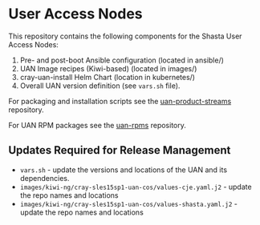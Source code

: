 # User Access Nodes

This repository contains the following components for the Shasta User Access Nodes:

  1. Pre- and post-boot Ansible configuration (located in ansible/)
  2. UAN Image recipes (Kiwi-based) (located in images/)
  3. cray-uan-install Helm Chart (location in kubernetes/)
  4. Overall UAN version definition (see `vars.sh` file).

For packaging and installation scripts see the [uan-product-streams](https://stash.us.cray.com/projects/SCMS/repos/uan-product-stream/browse) repository.

For UAN RPM packages see the [uan-rpms](https://stash.us.cray.com/projects/SCMS/repos/uan-rpms/browse) repository.

## Updates Required for Release Management

* `vars.sh` - update the versions and locations of the UAN and its dependencies.
* `images/kiwi-ng/cray-sles15sp1-uan-cos/values-cje.yaml.j2` - update the repo names and locations
* `images/kiwi-ng/cray-sles15sp1-uan-cos/values-shasta.yaml.j2` - update the repo names and locations

